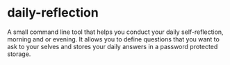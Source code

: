 # daily-reflection
A small command line tool that helps you conduct your daily self-reflection, morning and or evening. It allows you to define questions that you want to ask to your selves and stores your daily answers in a password protected storage. 
